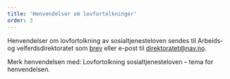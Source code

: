 ```yaml
---
title: 'Henvendelser om lovfortolkninger'
order: 3
---
```


Henvendelser om lovfortolkning av sosialtjenesteloven sendes til Arbeids- og velferdsdirektoratet som [brev](#) eller e-post til [direktoratet@nav.no](#).

Merk henvendelsen med: Lovfortolkning sosialtjenesteloven – tema for henvendelsen.